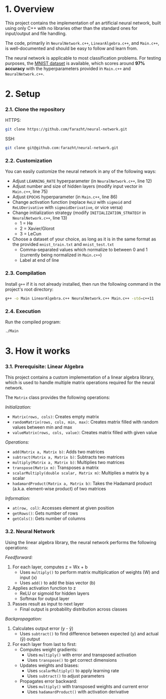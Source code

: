 # 1. Overview

This project contains the implementation of an artificial neural network, built using only C++ with no libraries other than the standard ones for input/output and file handling.

The code, primarily in `NeuralNetwork.c++`, `LinearAlgebra.c++`, and `Main.c++`, is well-documented and should be easy to follow and learn from.

The neural network is applicable to most classification problems. For testing purposes, the [MNIST dataset](https://en.wikipedia.org/wiki/MNIST_database) is available, which scores around **97% accuracy** with the hyperparameters provided in `Main.c++` and `NeuralNetwork.c++`.

# 2. Setup

### 2.1. Clone the repository

HTTPS:

```bash
git clone https://github.com/farazht/neural-network.git
```

SSH:

```bash
git clone git@github.com:farazht/neural-network.git
```

### 2.2. Customization

You can easily customize the neural network in any of the following ways:
- Adjust `LEARNING_RATE` hyperparameter (in `NeuralNetwork.c++`, line 12)
- Adjust number and size of hidden layers (modify input vector in `Main.c++`, line 75)
- Adjust `EPOCHS` hyperparameter (in `Main.c++`, line 86)
- Change activation function (replace `ReLU` with `sigmoid` and `ReLUDerivative` with `sigmoidDerivative`, or vice versa)
- Change initialization strategy (modify `INITIALIZATION_STRATEGY` in `NeuralNetwork.c++`, line 13) 
    - 1 = He
    - 2 = Xavier/Glorot
    - 3 = LeCun
- Choose a dataset of your choice, as long as it is in the same format as the provided `mnist_train.txt` and `mnist_test.txt` 
    - Comma-separated values which normalize to between 0 and 1 (currently being normalized in `Main.c++`)
    - Label at end of line

### 2.3. Compilation

Install `g++` if it is not already installed, then run the following command in the project's root directory:

```bash
g++ -o Main LinearAlgebra.c++ NeuralNetwork.c++ Main.c++ -std=c++11
```

### 2.4. Execution

Run the compiled program:

```bash
./Main
```

# 3. How it works

### 3.1. Prerequisite: Linear Algebra

This project contains a custom implementation of a linear algebra library, which is used to handle multiple matrix operations required for the neural network.

The `Matrix` class provides the following operations:

*Initialization:*
- `Matrix(rows, cols)`: Creates empty matrix 
- `randomMatrix(rows, cols, min, max)`: Creates matrix filled with random values between min and max
- `valueMatrix(rows, cols, value)`: Creates matrix filled with given value

*Operations:*
- `add(Matrix a, Matrix b)`: Adds two matrices
- `subtract(Matrix a, Matrix b)`: Subtracts two matrices
- `multiply(Matrix a, Matrix b)`: Multiplies two matrices
- `transpose(Matrix m)`: Transposes a matrix
- `scalarMultiply(double scalar, Matrix m)`: Multiplies a matrix by a scalar
- `hadamardProduct(Matrix a, Matrix b)`: Takes the Hadamard product (a.k.a. element-wise product) of two matrices

*Information:*
- `at(row, col)`: Accesses element at given position
- `getRows()`: Gets number of rows
- `getCols()`: Gets number of columns

### 3.2. Neural Network

Using the linear algebra library, the neural network performs the following operations:

*Feedforward:*
1. For each layer, computes z = Wx + b
   - Uses `multiply()` to perform matrix multiplication of weights (W) and input (x)
   - Uses `add()` to add the bias vector (b)
2. Applies activation function to z
   - ReLU or sigmoid for hidden layers
   - Softmax for output layer
3. Passes result as input to next layer
   - Final output is probability distribution across classes

*Backpropagation:*
1. Calculates output error (y - ŷ)
   - Uses `subtract()` to find difference between expected (y) and actual (ŷ) output
2. For each layer from last to first:
   - Computes weight gradients:
     - Uses `multiply()` with error and transposed activation
     - Uses `transpose()` to get correct dimensions
   - Updates weights and biases:
     - Uses `scalarMultiply()` to apply learning rate
     - Uses `subtract()` to adjust parameters
   - Propagates error backward:
     - Uses `multiply()` with transposed weights and current error
     - Uses `hadamardProduct()` with activation derivative